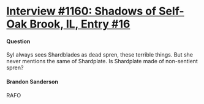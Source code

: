 # [Interview #1160: Shadows of Self-Oak Brook, IL, Entry #16](https://www.theoryland.com/intvmain.php?i=1160#16)

#### Question

Syl always sees Shardblades as dead spren, these terrible things. But she never mentions the same of Shardplate. Is Shardplate made of non-sentient spren?

#### Brandon Sanderson

RAFO

